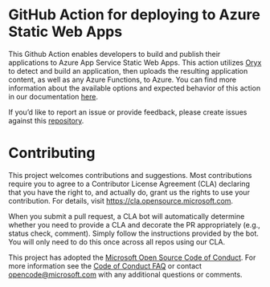 # GitHub Action for deploying to Azure Static Web Apps

This Github Action enables developers to build and publish their applications to Azure App Service Static Web Apps. This action utilizes [Oryx](https://github.com/microsoft/Oryx) to detect and build an application, then uploads the resulting application content, as well as any Azure Functions, to Azure. You can find more information about the available options and expected behavior of this action in our documentation [here](https://aka.ms/swadocs).

If you’d like to report an issue or provide feedback, please create issues against this [repository](https://github.com/azure/static-web-apps).

# Contributing

This project welcomes contributions and suggestions.  Most contributions require you to agree to a
Contributor License Agreement (CLA) declaring that you have the right to, and actually do, grant us
the rights to use your contribution. For details, visit https://cla.opensource.microsoft.com.

When you submit a pull request, a CLA bot will automatically determine whether you need to provide
a CLA and decorate the PR appropriately (e.g., status check, comment). Simply follow the instructions
provided by the bot. You will only need to do this once across all repos using our CLA.

This project has adopted the [Microsoft Open Source Code of Conduct](https://opensource.microsoft.com/codeofconduct/).
For more information see the [Code of Conduct FAQ](https://opensource.microsoft.com/codeofconduct/faq/) or
contact [opencode@microsoft.com](mailto:opencode@microsoft.com) with any additional questions or comments.
